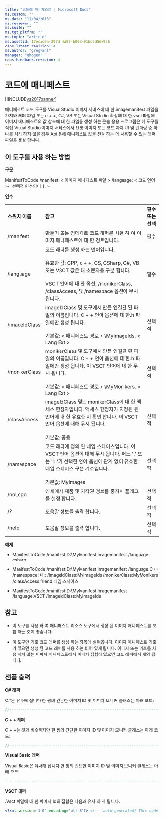 ```yaml
---
title: "코드에 매니페스트 | Microsoft Docs"
ms.custom: ""
ms.date: "11/04/2016"
ms.reviewer: ""
ms.suite: ""
ms.tgt_pltfrm: ""
ms.topic: "article"
ms.assetid: 17ecacea-397d-4a97-b003-01bd5d56e936
caps.latest.revision: 4
ms.author: "gregvanl"
manager: "ghogen"
caps.handback.revision: 4
---
```

# 코드에 매니페스트
[!INCLUDE[vs2017banner](../../code-quality/includes/vs2017banner.md)]

매니페스트 코드 도구를 Visual Studio 이미지 서비스에 대 한.imagemanifest 파일을 가져와 래퍼 파일 또는 c \+ \+, C\#, VB 또는 Visual Studio 확장에 대 한.vsct 파일에 이미지 매니페스트의 값 참조에 대 한 파일을 생성 하는 콘솔 응용 프로그램은 이 도구를 직접 Visual Studio 이미지 서비스에서 요청 이미지 또는 코드 자체 UI 및 렌더링 중 하나를 처리 하지 않을 경우 Api 통해 매니페스트 값을 전달 하는 데 사용할 수 있는 래퍼 파일을 생성 합니다.  
  
## 이 도구를 사용 하는 방법  
 **구문**  
  
 ManifestToCode \/manifest: \< 이미지 매니페스트 파일 \> \/language: \< 코드 언어 \>\< 선택적 인수입니다. \>  
  
 **인수**  
  
||||  
|-|-|-|  
|**스위치 이름**|**참고**|**필수 또는 선택**|  
|\/manifest|만들기 또는 업데이트 코드 래퍼를 사용 하 여 이미지 매니페스트에 대 한 경로입니다.|필수|  
|\/language|코드 래퍼를 생성 하는 언어입니다.<br /><br /> 유효한 값: CPP, c \+ \+, CS, CSharp, C\#, VB 또는 VSCT 값은 대 소문자를 구분 합니다.<br /><br /> VSCT 언어에 대 한 옵션, \/monikerClass, \/classAccess, 및 \/namespace 옵션이 무시 됩니다.|필수|  
|\/imageIdClass|imageIdClass 및 도구에서 만든 연결된 된 파일의 이름입니다. C \+ \+ 언어 옵션에 대 한.h 파일에만 생성 됩니다.<br /><br /> 기본값: \< 매니페스트 경로 \> \\MyImageIds. \< Lang Ext \>|선택적|  
|\/monikerClass|monikerClass 및 도구에서 만든 연결된 된 파일의 이름입니다. C \+ \+ 언어 옵션에 대 한.h 파일에만 생성 됩니다. 이 VSCT 언어에 대 한 무시 됩니다.<br /><br /> 기본값: \< 매니페스트 경로 \> \\MyMonikers. \< Lang Ext \>|선택적|  
|\/classAccess|imageIdClass 및는 monikerClass에 대 한 액세스 한정자입니다. 액세스 한정자가 지정된 된 언어에 대 한 유효한 지 확인 합니다. 이 VSCT 언어 옵션에 대해 무시 됩니다.<br /><br /> 기본값: 공용|선택적|  
|\/namespace|코드 래퍼에 정의 된 네임 스페이스입니다. 이 VSCT 언어 옵션에 대해 무시 됩니다. 어느 '.' 또는 ':: '가 선택한 언어 옵션에 관계 없이 유효한 네임 스페이스 구분 기호입니다.<br /><br /> 기본값: MyImages|선택적|  
|\/noLogo|인쇄에서 제품 및 저작권 정보를 중지이 플래그를 설정 합니다.|선택적|  
|\/?|도움말 정보를 출력 합니다.|선택적|  
|\/help|도움말 정보를 출력 합니다.|선택적|  
  
 **예제**  
  
-   ManifestToCode \/manifest:D:\\MyManifest.imagemanifest \/language: csharp  
  
-   ManifestToCode \/manifest:D:\\MyManifest.imagemanifest \/language:C\+\+ \/namespace: 내:: \/imageIdClass:MyImageIds \/monikerClass:MyMonikers \/classAccess:friend 네임 스페이스  
  
-   ManifestToCode \/manifest:D:\\MyManifest.imagemanifest \/language:VSCT \/imageIdClass:MyImageIds  
  
## 참고  
  
-   이 도구를 사용 하 여 매니페스트 리소스 도구에서 생성 된 이미지 매니페스트를 포함 하는 것이 좋습니다.  
  
-   이 도구만 기호 코드 래퍼를 생성 하는 항목에 살펴봅니다. 이미지 매니페스트 기호가 있으면 생성 된 코드 래퍼를 사용 하는 비어 있게 됩니다. 이미지 또는 기호를 사용 하지 않는 이미지 매니페스트에서 이미지 집합에 있으면 코드 래퍼에서 제외 됩니다.  
  
## 샘플 출력  
 **C\# 래퍼**  
  
 C\#은 유사해 집니다 한 쌍의 간단한 이미지 ID 및 이미지 모니커 클래스는 아래 코드:  
  
```c#  
//----------------------------------------------------------------------------- // <auto-generated> //     This code was generated by the ManifestToCode tool. //     Tool Version: 14.0.15198 // </auto-generated> //----------------------------------------------------------------------------- using System; namespace MyImages { public static class MyImageIds { public static readonly Guid AssetsGuid = new Guid("{442d8739-efde-46a4-8f29-e3a1e5e7f8b4}"); public const int MyImage1 = 0; public const int MyImage2 = 1; } } //----------------------------------------------------------------------------- // <auto-generated> //     This code was generated by the ManifestToCode tool. //     Tool Version: 14.0.15198 // </auto-generated> //----------------------------------------------------------------------------- using Microsoft.VisualStudio.Imaging.Interop; namespace MyImages { public static class MyMonikers { public static ImageMoniker MyImage1 { get { return new ImageMoniker { Guid = MyImageIds.AssetsGuid, Id = MyImageIds.MyImage1 }; } } public static ImageMoniker MyImage2 { get { return new ImageMoniker { Guid = MyImageIds.AssetsGuid, Id = MyImageIds.MyImage2 }; } } } }  
```  
  
 **C \+ \+ 래퍼**  
  
 C \+ \+는 것과 비슷하지만 한 쌍의 간단한 이미지 ID 및 이미지 모니커 클래스는 아래 코드:  
  
```cpp  
//----------------------------------------------------------------------------- // <auto-generated> //     This code was generated by the ManifestToCode tool. //     Tool Version: 14.0.15198 // </auto-generated> //----------------------------------------------------------------------------- #pragma once #include <guiddef.h> namespace MyImages { class MyImageIds { public: static const GUID AssetsGuid; static const int MyImage1 = 0; static const int MyImage2 = 1; }; __declspec(selectany) const GUID MyImageIds::AssetsGuid = {0x442d8739,0xefde,0x46a4,{0x8f,0x29,0xe3,0xa1,0xe5,0xe7,0xf8,0xb4}}; } //----------------------------------------------------------------------------- // <auto-generated> //     This code was generated by the ManifestToCode tool. //     Tool Version: 14.0.15198 // </auto-generated> //----------------------------------------------------------------------------- #pragma once #include "ImageParameters140.h" #include "MyImageIds.h" namespace MyImages { class MyMonikers { public: static const ImageMoniker MyImage1; static const ImageMoniker MyImage2; }; __declspec(selectany) const ImageMoniker MyMonikers::MyImage1 = { MyImageIds::AssetsGuid, MyImageIds::MyImage1 }; __declspec(selectany) const ImageMoniker MyMonikers::MyImage2 = { MyImageIds::AssetsGuid, MyImageIds::MyImage2 }; }  
```  
  
 **Visual Basic 래퍼**  
  
 Visual Basic은 유사해 집니다 한 쌍의 간단한 이미지 ID 및 이미지 모니커 클래스는 아래 코드:  
  
```vb  
' ----------------------------------------------------------------------------- '  <auto-generated> '      This code was generated by the ManifestToCode tool. '      Tool Version: 14.0.15198 '  </auto-generated> ' ----------------------------------------------------------------------------- Imports System Namespace MyImages Public Module MyImageIds Public Shared ReadOnly AssetsGuid As Guid = New Guid("{442d8739-efde-46a4-8f29-e3a1e5e7f8b4}") Public Const MyImage1 As Integer = 0 Public Const MyImage2 As Integer = 1 End Module End Namespace ' ----------------------------------------------------------------------------- '  <auto-generated> '      This code was generated by the ManifestToCode tool. '      Tool Version: 14.0.15198 '  </auto-generated> ' ----------------------------------------------------------------------------- Imports Microsoft.VisualStudio.Imaging.Interop Namespace MyImages Public Module MyMonikers Public Readonly Property MyImage1 Get Return New ImageMoniker With {.Guid = MyImageIds.AssetsGuid, .Id = MyImageIds.MyImage1} End Get End Property Public Readonly Property MyImage2 Get Return New ImageMoniker With {.Guid = MyImageIds.AssetsGuid, .Id = MyImageIds.MyImage2} End Get End Property End Module End Namespace  
```  
  
 **VSCT 래퍼**  
  
 .Vsct 파일에 대 한 이미지 Id의 집합은 다음과 유사 하 게 됩니다.  
  
```xml  
<?xml version='1.0' encoding='utf-8'?> <!-- [auto-generated] This code was generated by the ManifestToCode tool. Tool Version: 14.0.15198 [/auto-generated] --> <CommandTable xmlns="http://schemas.microsoft.com/VisualStudio/2005-10-18/CommandTable"> <Symbols> <GuidSymbol name="AssetsGuid" value="{442d8739-efde-46a4-8f29-e3a1e5e7f8b4}"> <IDSymbol name="MyImage1" value="0" /> <IDSymbol name="MyImage2" value="1" /> </GuidSymbol> </Symbols> </CommandTable>  
```
